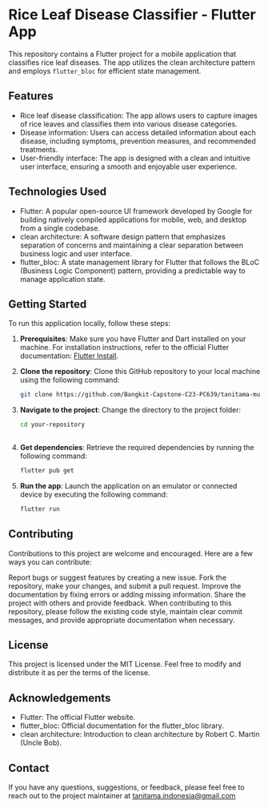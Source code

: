# Rice Leaf Disease Classifier - Flutter App

This repository contains a Flutter project for a mobile application that classifies rice leaf diseases. The app utilizes the clean architecture pattern and employs `flutter_bloc` for efficient state management.

## Features

- Rice leaf disease classification: The app allows users to capture images of rice leaves and classifies them into various disease categories.
- Disease information: Users can access detailed information about each disease, including symptoms, prevention measures, and recommended treatments.
- User-friendly interface: The app is designed with a clean and intuitive user interface, ensuring a smooth and enjoyable user experience.

## Technologies Used

- Flutter: A popular open-source UI framework developed by Google for building natively compiled applications for mobile, web, and desktop from a single codebase.
- clean architecture: A software design pattern that emphasizes separation of concerns and maintaining a clear separation between business logic and user interface.
- flutter_bloc: A state management library for Flutter that follows the BLoC (Business Logic Component) pattern, providing a predictable way to manage application state.

## Getting Started

To run this application locally, follow these steps:

1. **Prerequisites**: Make sure you have Flutter and Dart installed on your machine. For installation instructions, refer to the official Flutter documentation: [Flutter Install](https://flutter.dev/docs/get-started/install).

2. **Clone the repository**: Clone this GitHub repository to your local machine using the following command:

   ```bash
   git clone https://github.com/Bangkit-Capstone-C23-PC639/tanitama-multiplatform.git
   
3. **Navigate to the project**: Change the directory to the project folder:

   ```bash
   cd your-repository
  
4. **Get dependencies**: Retrieve the required dependencies by running the following command:

   ```bash
   flutter pub get

5. **Run the app**: Launch the application on an emulator or connected device by executing the following command:

   ```bash
   flutter run

## Contributing

Contributions to this project are welcome and encouraged. Here are a few ways you can contribute:

Report bugs or suggest features by creating a new issue.
Fork the repository, make your changes, and submit a pull request.
Improve the documentation by fixing errors or adding missing information.
Share the project with others and provide feedback.
When contributing to this repository, please follow the existing code style, maintain clear commit messages, and provide appropriate documentation when necessary.

## License

This project is licensed under the MIT License. Feel free to modify and distribute it as per the terms of the license.

## Acknowledgements

- Flutter: The official Flutter website.
- flutter_bloc: Official documentation for the flutter_bloc library.
- clean architecture: Introduction to clean architecture by Robert C. Martin (Uncle Bob).

## Contact
If you have any questions, suggestions, or feedback, please feel free to reach out to the project maintainer at tanitama.indonesia@gmail.com
